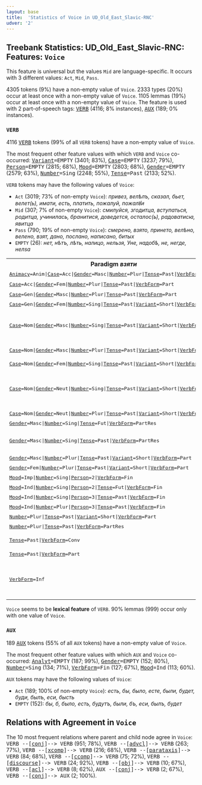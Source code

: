 ```yaml
---
layout: base
title:  'Statistics of Voice in UD_Old_East_Slavic-RNC'
udver: '2'
---
```


## Treebank Statistics: UD_Old_East_Slavic-RNC: Features: `Voice`

This feature is universal but the values `Mid` are language-specific.
It occurs with 3 different values: `Act`, `Mid`, `Pass`.

4305 tokens (9%) have a non-empty value of `Voice`.
2333 types (20%) occur at least once with a non-empty value of `Voice`.
1105 lemmas (19%) occur at least once with a non-empty value of `Voice`.
The feature is used with 2 part-of-speech tags: <tt><a href="orv_rnc-pos-VERB.html">VERB</a></tt> (4116; 8% instances), <tt><a href="orv_rnc-pos-AUX.html">AUX</a></tt> (189; 0% instances).

### `VERB`

4116 <tt><a href="orv_rnc-pos-VERB.html">VERB</a></tt> tokens (99% of all `VERB` tokens) have a non-empty value of `Voice`.

The most frequent other feature values with which `VERB` and `Voice` co-occurred: <tt><a href="orv_rnc-feat-Variant.html">Variant</a></tt><tt>=EMPTY</tt> (3401; 83%), <tt><a href="orv_rnc-feat-Case.html">Case</a></tt><tt>=EMPTY</tt> (3237; 79%), <tt><a href="orv_rnc-feat-Person.html">Person</a></tt><tt>=EMPTY</tt> (2815; 68%), <tt><a href="orv_rnc-feat-Mood.html">Mood</a></tt><tt>=EMPTY</tt> (2803; 68%), <tt><a href="orv_rnc-feat-Gender.html">Gender</a></tt><tt>=EMPTY</tt> (2579; 63%), <tt><a href="orv_rnc-feat-Number.html">Number</a></tt><tt>=Sing</tt> (2248; 55%), <tt><a href="orv_rnc-feat-Tense.html">Tense</a></tt><tt>=Past</tt> (2133; 52%).

`VERB` tokens may have the following values of `Voice`:

* `Act` (3019; 73% of non-empty `Voice`): <em>привез, велѣлъ, сказал, бьет, велет(ь), имати, есть, платить, пожалуй, пожалꙋи</em>
* `Mid` (307; 7% of non-empty `Voice`): <em>смилуйся, згодитца, вступаться, родитца, учинилась, бранитися, доведется, осталос(ь), радоватисꙗ, явитца</em>
* `Pass` (790; 19% of non-empty `Voice`): <em>смерено, взято, принето, велѣно, велено, взят, дано, послано, написано, битых</em>
* `EMPTY` (26): <em>нет, нѣтъ, лѣть, налицо, нельзя, Уне, надобѣ, не, негде, нелѕа</em>

<table>
  <tr><th>Paradigm <i>взяти</i></th><th><tt>Act</tt></th><th><tt>Pass</tt></th></tr>
  <tr><td><tt><tt><a href="orv_rnc-feat-Animacy.html">Animacy</a></tt><tt>=Anim</tt>|<tt><a href="orv_rnc-feat-Case.html">Case</a></tt><tt>=Acc</tt>|<tt><a href="orv_rnc-feat-Gender.html">Gender</a></tt><tt>=Masc</tt>|<tt><a href="orv_rnc-feat-Number.html">Number</a></tt><tt>=Plur</tt>|<tt><a href="orv_rnc-feat-Tense.html">Tense</a></tt><tt>=Past</tt>|<tt><a href="orv_rnc-feat-VerbForm.html">VerbForm</a></tt><tt>=Part</tt></tt></td><td></td><td><em>взятыхъ</em></td></tr>
  <tr><td><tt><tt><a href="orv_rnc-feat-Case.html">Case</a></tt><tt>=Acc</tt>|<tt><a href="orv_rnc-feat-Gender.html">Gender</a></tt><tt>=Fem</tt>|<tt><a href="orv_rnc-feat-Number.html">Number</a></tt><tt>=Plur</tt>|<tt><a href="orv_rnc-feat-Tense.html">Tense</a></tt><tt>=Past</tt>|<tt><a href="orv_rnc-feat-VerbForm.html">VerbForm</a></tt><tt>=Part</tt></tt></td><td></td><td><em>взꙗтыꙗ</em></td></tr>
  <tr><td><tt><tt><a href="orv_rnc-feat-Case.html">Case</a></tt><tt>=Gen</tt>|<tt><a href="orv_rnc-feat-Gender.html">Gender</a></tt><tt>=Masc</tt>|<tt><a href="orv_rnc-feat-Number.html">Number</a></tt><tt>=Plur</tt>|<tt><a href="orv_rnc-feat-Tense.html">Tense</a></tt><tt>=Past</tt>|<tt><a href="orv_rnc-feat-VerbForm.html">VerbForm</a></tt><tt>=Part</tt></tt></td><td></td><td><em>взятыхъ</em></td></tr>
  <tr><td><tt><tt><a href="orv_rnc-feat-Case.html">Case</a></tt><tt>=Gen</tt>|<tt><a href="orv_rnc-feat-Gender.html">Gender</a></tt><tt>=Fem</tt>|<tt><a href="orv_rnc-feat-Number.html">Number</a></tt><tt>=Sing</tt>|<tt><a href="orv_rnc-feat-Tense.html">Tense</a></tt><tt>=Past</tt>|<tt><a href="orv_rnc-feat-Variant.html">Variant</a></tt><tt>=Short</tt>|<tt><a href="orv_rnc-feat-VerbForm.html">VerbForm</a></tt><tt>=Part</tt></tt></td><td></td><td><em>взята</em></td></tr>
  <tr><td><tt><tt><a href="orv_rnc-feat-Case.html">Case</a></tt><tt>=Nom</tt>|<tt><a href="orv_rnc-feat-Gender.html">Gender</a></tt><tt>=Masc</tt>|<tt><a href="orv_rnc-feat-Number.html">Number</a></tt><tt>=Sing</tt>|<tt><a href="orv_rnc-feat-Tense.html">Tense</a></tt><tt>=Past</tt>|<tt><a href="orv_rnc-feat-Variant.html">Variant</a></tt><tt>=Short</tt>|<tt><a href="orv_rnc-feat-VerbForm.html">VerbForm</a></tt><tt>=Part</tt></tt></td><td><em>взем</em></td><td><em>взят, взята, взятъ, взат</em></td></tr>
  <tr><td><tt><tt><a href="orv_rnc-feat-Case.html">Case</a></tt><tt>=Nom</tt>|<tt><a href="orv_rnc-feat-Gender.html">Gender</a></tt><tt>=Masc</tt>|<tt><a href="orv_rnc-feat-Number.html">Number</a></tt><tt>=Plur</tt>|<tt><a href="orv_rnc-feat-Tense.html">Tense</a></tt><tt>=Past</tt>|<tt><a href="orv_rnc-feat-Variant.html">Variant</a></tt><tt>=Short</tt>|<tt><a href="orv_rnc-feat-VerbForm.html">VerbForm</a></tt><tt>=Part</tt></tt></td><td></td><td><em>взяты, взаты</em></td></tr>
  <tr><td><tt><tt><a href="orv_rnc-feat-Case.html">Case</a></tt><tt>=Nom</tt>|<tt><a href="orv_rnc-feat-Gender.html">Gender</a></tt><tt>=Fem</tt>|<tt><a href="orv_rnc-feat-Number.html">Number</a></tt><tt>=Sing</tt>|<tt><a href="orv_rnc-feat-Tense.html">Tense</a></tt><tt>=Past</tt>|<tt><a href="orv_rnc-feat-Variant.html">Variant</a></tt><tt>=Short</tt>|<tt><a href="orv_rnc-feat-VerbForm.html">VerbForm</a></tt><tt>=Part</tt></tt></td><td></td><td><em>взята</em></td></tr>
  <tr><td><tt><tt><a href="orv_rnc-feat-Case.html">Case</a></tt><tt>=Nom</tt>|<tt><a href="orv_rnc-feat-Gender.html">Gender</a></tt><tt>=Neut</tt>|<tt><a href="orv_rnc-feat-Number.html">Number</a></tt><tt>=Sing</tt>|<tt><a href="orv_rnc-feat-Tense.html">Tense</a></tt><tt>=Past</tt>|<tt><a href="orv_rnc-feat-Variant.html">Variant</a></tt><tt>=Short</tt>|<tt><a href="orv_rnc-feat-VerbForm.html">VerbForm</a></tt><tt>=Part</tt></tt></td><td></td><td><em>взято, взат(о), взато, взета, взя[то]</em></td></tr>
  <tr><td><tt><tt><a href="orv_rnc-feat-Case.html">Case</a></tt><tt>=Nom</tt>|<tt><a href="orv_rnc-feat-Gender.html">Gender</a></tt><tt>=Neut</tt>|<tt><a href="orv_rnc-feat-Number.html">Number</a></tt><tt>=Plur</tt>|<tt><a href="orv_rnc-feat-Tense.html">Tense</a></tt><tt>=Past</tt>|<tt><a href="orv_rnc-feat-Variant.html">Variant</a></tt><tt>=Short</tt>|<tt><a href="orv_rnc-feat-VerbForm.html">VerbForm</a></tt><tt>=Part</tt></tt></td><td></td><td><em>взяты</em></td></tr>
  <tr><td><tt><tt><a href="orv_rnc-feat-Gender.html">Gender</a></tt><tt>=Masc</tt>|<tt><a href="orv_rnc-feat-Number.html">Number</a></tt><tt>=Sing</tt>|<tt><a href="orv_rnc-feat-Tense.html">Tense</a></tt><tt>=Fut</tt>|<tt><a href="orv_rnc-feat-VerbForm.html">VerbForm</a></tt><tt>=PartRes</tt></tt></td><td><em>взял</em></td><td></td></tr>
  <tr><td><tt><tt><a href="orv_rnc-feat-Gender.html">Gender</a></tt><tt>=Masc</tt>|<tt><a href="orv_rnc-feat-Number.html">Number</a></tt><tt>=Sing</tt>|<tt><a href="orv_rnc-feat-Tense.html">Tense</a></tt><tt>=Past</tt>|<tt><a href="orv_rnc-feat-VerbForm.html">VerbForm</a></tt><tt>=PartRes</tt></tt></td><td><em>взял, взялъ, взѧл</em></td><td></td></tr>
  <tr><td><tt><tt><a href="orv_rnc-feat-Gender.html">Gender</a></tt><tt>=Masc</tt>|<tt><a href="orv_rnc-feat-Number.html">Number</a></tt><tt>=Plur</tt>|<tt><a href="orv_rnc-feat-Tense.html">Tense</a></tt><tt>=Past</tt>|<tt><a href="orv_rnc-feat-Variant.html">Variant</a></tt><tt>=Short</tt>|<tt><a href="orv_rnc-feat-VerbForm.html">VerbForm</a></tt><tt>=Part</tt></tt></td><td></td><td><em>взяты</em></td></tr>
  <tr><td><tt><tt><a href="orv_rnc-feat-Gender.html">Gender</a></tt><tt>=Fem</tt>|<tt><a href="orv_rnc-feat-Number.html">Number</a></tt><tt>=Plur</tt>|<tt><a href="orv_rnc-feat-Tense.html">Tense</a></tt><tt>=Past</tt>|<tt><a href="orv_rnc-feat-Variant.html">Variant</a></tt><tt>=Short</tt>|<tt><a href="orv_rnc-feat-VerbForm.html">VerbForm</a></tt><tt>=Part</tt></tt></td><td></td><td><em>взяты</em></td></tr>
  <tr><td><tt><tt><a href="orv_rnc-feat-Mood.html">Mood</a></tt><tt>=Imp</tt>|<tt><a href="orv_rnc-feat-Number.html">Number</a></tt><tt>=Sing</tt>|<tt><a href="orv_rnc-feat-Person.html">Person</a></tt><tt>=2</tt>|<tt><a href="orv_rnc-feat-VerbForm.html">VerbForm</a></tt><tt>=Fin</tt></tt></td><td><em>возми</em></td><td></td></tr>
  <tr><td><tt><tt><a href="orv_rnc-feat-Mood.html">Mood</a></tt><tt>=Ind</tt>|<tt><a href="orv_rnc-feat-Number.html">Number</a></tt><tt>=Sing</tt>|<tt><a href="orv_rnc-feat-Person.html">Person</a></tt><tt>=2</tt>|<tt><a href="orv_rnc-feat-Tense.html">Tense</a></tt><tt>=Fut</tt>|<tt><a href="orv_rnc-feat-VerbForm.html">VerbForm</a></tt><tt>=Fin</tt></tt></td><td><em>возмеши</em></td><td></td></tr>
  <tr><td><tt><tt><a href="orv_rnc-feat-Mood.html">Mood</a></tt><tt>=Ind</tt>|<tt><a href="orv_rnc-feat-Number.html">Number</a></tt><tt>=Sing</tt>|<tt><a href="orv_rnc-feat-Person.html">Person</a></tt><tt>=3</tt>|<tt><a href="orv_rnc-feat-Tense.html">Tense</a></tt><tt>=Past</tt>|<tt><a href="orv_rnc-feat-VerbForm.html">VerbForm</a></tt><tt>=Fin</tt></tt></td><td><em>взя</em></td><td></td></tr>
  <tr><td><tt><tt><a href="orv_rnc-feat-Mood.html">Mood</a></tt><tt>=Ind</tt>|<tt><a href="orv_rnc-feat-Number.html">Number</a></tt><tt>=Plur</tt>|<tt><a href="orv_rnc-feat-Person.html">Person</a></tt><tt>=3</tt>|<tt><a href="orv_rnc-feat-Tense.html">Tense</a></tt><tt>=Past</tt>|<tt><a href="orv_rnc-feat-VerbForm.html">VerbForm</a></tt><tt>=Fin</tt></tt></td><td><em>взяша</em></td><td></td></tr>
  <tr><td><tt><tt><a href="orv_rnc-feat-Number.html">Number</a></tt><tt>=Plur</tt>|<tt><a href="orv_rnc-feat-Tense.html">Tense</a></tt><tt>=Past</tt>|<tt><a href="orv_rnc-feat-Variant.html">Variant</a></tt><tt>=Short</tt>|<tt><a href="orv_rnc-feat-VerbForm.html">VerbForm</a></tt><tt>=Part</tt></tt></td><td></td><td><em>взяты</em></td></tr>
  <tr><td><tt><tt><a href="orv_rnc-feat-Number.html">Number</a></tt><tt>=Plur</tt>|<tt><a href="orv_rnc-feat-Tense.html">Tense</a></tt><tt>=Past</tt>|<tt><a href="orv_rnc-feat-VerbForm.html">VerbForm</a></tt><tt>=PartRes</tt></tt></td><td><em>взяли</em></td><td></td></tr>
  <tr><td><tt><tt><a href="orv_rnc-feat-Tense.html">Tense</a></tt><tt>=Past</tt>|<tt><a href="orv_rnc-feat-VerbForm.html">VerbForm</a></tt><tt>=Conv</tt></tt></td><td><em>взявъ, взяв</em></td><td></td></tr>
  <tr><td><tt><tt><a href="orv_rnc-feat-Tense.html">Tense</a></tt><tt>=Past</tt>|<tt><a href="orv_rnc-feat-VerbForm.html">VerbForm</a></tt><tt>=Part</tt></tt></td><td></td><td><em>взꙗ(т)</em></td></tr>
  <tr><td><tt><tt><a href="orv_rnc-feat-VerbForm.html">VerbForm</a></tt><tt>=Inf</tt></tt></td><td><em>взять, взят(ь), взяти, взѧт[и], взѧти</em></td><td></td></tr>
</table>

`Voice` seems to be **lexical feature** of `VERB`. 90% lemmas (999) occur only with one value of `Voice`.

### `AUX`

189 <tt><a href="orv_rnc-pos-AUX.html">AUX</a></tt> tokens (55% of all `AUX` tokens) have a non-empty value of `Voice`.

The most frequent other feature values with which `AUX` and `Voice` co-occurred: <tt><a href="orv_rnc-feat-Analyt.html">Analyt</a></tt><tt>=EMPTY</tt> (187; 99%), <tt><a href="orv_rnc-feat-Gender.html">Gender</a></tt><tt>=EMPTY</tt> (152; 80%), <tt><a href="orv_rnc-feat-Number.html">Number</a></tt><tt>=Sing</tt> (134; 71%), <tt><a href="orv_rnc-feat-VerbForm.html">VerbForm</a></tt><tt>=Fin</tt> (127; 67%), <tt><a href="orv_rnc-feat-Mood.html">Mood</a></tt><tt>=Ind</tt> (113; 60%).

`AUX` tokens may have the following values of `Voice`:

* `Act` (189; 100% of non-empty `Voice`): <em>есть, бы, было, есте, были, будет, буди, былъ, еси, бысть</em>
* `EMPTY` (152): <em>бы, б, было, есть, будутъ, были, бъ, еси, былъ, будет</em>

## Relations with Agreement in `Voice`

The 10 most frequent relations where parent and child node agree in `Voice`:
<tt>VERB --[<tt><a href="orv_rnc-dep-conj.html">conj</a></tt>]--> VERB</tt> (951; 78%),
<tt>VERB --[<tt><a href="orv_rnc-dep-advcl.html">advcl</a></tt>]--> VERB</tt> (263; 77%),
<tt>VERB --[<tt><a href="orv_rnc-dep-xcomp.html">xcomp</a></tt>]--> VERB</tt> (216; 68%),
<tt>VERB --[<tt><a href="orv_rnc-dep-parataxis.html">parataxis</a></tt>]--> VERB</tt> (84; 68%),
<tt>VERB --[<tt><a href="orv_rnc-dep-ccomp.html">ccomp</a></tt>]--> VERB</tt> (75; 72%),
<tt>VERB --[<tt><a href="orv_rnc-dep-discourse.html">discourse</a></tt>]--> VERB</tt> (24; 92%),
<tt>VERB --[<tt><a href="orv_rnc-dep-obj.html">obj</a></tt>]--> VERB</tt> (10; 67%),
<tt>VERB --[<tt><a href="orv_rnc-dep-acl.html">acl</a></tt>]--> VERB</tt> (8; 62%),
<tt>AUX --[<tt><a href="orv_rnc-dep-conj.html">conj</a></tt>]--> VERB</tt> (2; 67%),
<tt>VERB --[<tt><a href="orv_rnc-dep-conj.html">conj</a></tt>]--> AUX</tt> (2; 100%).

